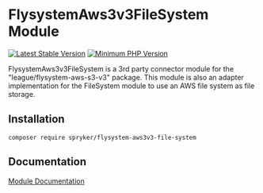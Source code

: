 # FlysystemAws3v3FileSystem Module
[![Latest Stable Version](https://poser.pugx.org/spryker/flysystem-aws3v3-file-system/v/stable.svg)](https://packagist.org/packages/spryker/flysystem-aws3v3-file-system)
[![Minimum PHP Version](https://img.shields.io/badge/php-%3E%3D%207.3-8892BF.svg)](https://php.net/)

FlysystemAws3v3FileSystem is a 3rd party connector module for the "league/flysystem-aws-s3-v3" package. This module is also an adapter implementation for the FileSystem module to use an AWS file system as file storage.

## Installation

```
composer require spryker/flysystem-aws3v3-file-system
```

## Documentation

[Module Documentation](https://academy.spryker.com/developing_with_spryker/module_guide/flysystem.html)
